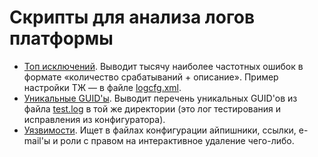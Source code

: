 # Скрипты для анализа логов платформы

- [Топ исключений](/ExceptionsTop). Выводит тысячу наиболее частотных ошибок в формате «количество срабатываний + описание». Пример настройки ТЖ — в файле [logcfg.xml](/ExceptionsTop/logcfg.xml).
- [Уникальные GUID'ы](/UniqueGUIDs). Выводит перечень уникальных GUID'ов из файла [test.log](/UniqueGUIDs/test.log) в той же директории (это лог тестирования и исправления из конфигуратора).
- [Уязвимости](/Vulnerabilities). Ищет в файлах конфигурации айпишники, ссылки, e-mail'ы и роли с правом на интерактивное удаление чего-либо.